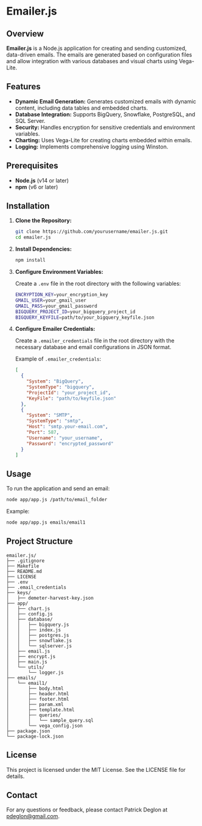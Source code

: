 
# Emailer.js

## Overview

**Emailer.js** is a Node.js application for creating and sending customized, data-driven emails. The emails are generated based on configuration files and allow integration with various databases and visual charts using Vega-Lite.

## Features

- **Dynamic Email Generation:** Generates customized emails with dynamic content, including data tables and embedded charts.
- **Database Integration:** Supports BigQuery, Snowflake, PostgreSQL, and SQL Server.
- **Security:** Handles encryption for sensitive credentials and environment variables.
- **Charting:** Uses Vega-Lite for creating charts embedded within emails.
- **Logging:** Implements comprehensive logging using Winston.

## Prerequisites

- **Node.js** (v14 or later)
- **npm** (v6 or later)
  
## Installation

1. **Clone the Repository:**

   ```bash
   git clone https://github.com/yourusername/emailer.js.git
   cd emailer.js
   ```

2. **Install Dependencies:**

   ```bash
   npm install
   ```

3. **Configure Environment Variables:**

   Create a `.env` file in the root directory with the following variables:

   ```bash
   ENCRYPTION_KEY=your_encryption_key
   GMAIL_USER=your_gmail_user
   GMAIL_PASS=your_gmail_password
   BIGQUERY_PROJECT_ID=your_bigquery_project_id
   BIGQUERY_KEYFILE=path/to/your_bigquery_keyfile.json
   ```

4. **Configure Emailer Credentials:**

   Create a `.emailer_credentials` file in the root directory with the necessary database and email configurations in JSON format.

   Example of `.emailer_credentials`:

   ```json
   [
     {
       "System": "BigQuery",
       "SystemType": "bigquery",
       "ProjectId": "your_project_id",
       "KeyFile": "path/to/keyfile.json"
     },
     {
       "System": "SMTP",
       "SystemType": "smtp",
       "Host": "smtp.your-email.com",
       "Port": 587,
       "Username": "your_username",
       "Password": "encrypted_password"
     }
   ]
   ```

## Usage

To run the application and send an email:

```bash
node app/app.js /path/to/email_folder
```

Example:

```bash
node app/app.js emails/email1
```

## Project Structure

```
emailer.js/
├── .gitignore
├── Makefile
├── README.md
├── LICENSE
├── .env
├── .email_credentials
├── keys/
│   ├── demeter-harvest-key.json
├── app/
│   ├── chart.js
│   ├── config.js
│   ├── database/
│   │   ├── bigquery.js
│   │   ├── index.js
│   │   ├── postgres.js
│   │   ├── snowflake.js
│   │   └── sqlserver.js
│   ├── email.js
│   ├── encrypt.js
│   ├── main.js
│   └── utils/
│       └── logger.js
├── emails/
│   └── email1/
│       ├── body.html
│       ├── header.html
│       ├── footer.html
│       ├── param.xml
│       ├── template.html
│       ├── queries/
│       │   └── sample_query.sql
│       └── vega_config.json
├── package.json
└── package-lock.json
```

## License

This project is licensed under the MIT License. See the LICENSE file for details.

## Contact

For any questions or feedback, please contact Patrick Deglon at [pdeglon@gmail.com](mailto:pdeglon@gmail.com).
